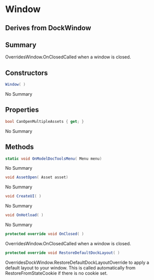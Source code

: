 # Window

## Derives from DockWindow

## Summary

OverridesWindow.OnClosedCalled when a window is closed.
## Constructors

```c#
Window( ) 
```
No Summary
## Properties

```c#
bool CanOpenMultipleAssets { get; } 
```
No Summary
## Methods

```c#
static void OnModelDocToolsMenu( Menu menu) 
```
No Summary
```c#
void AssetOpen( Asset asset) 
```
No Summary
```c#
void CreateUI( ) 
```
No Summary
```c#
void OnHotload( ) 
```
No Summary
```c#
protected override void OnClosed( ) 
```
OverridesWindow.OnClosedCalled when a window is closed.
```c#
protected override void RestoreDefaultDockLayout( ) 
```
OverridesDockWindow.RestoreDefaultDockLayoutOverride to apply a default layout to your window. This is called automatically from
RestoreFromStateCookie if there is no cookie set.
